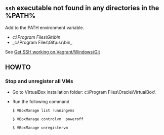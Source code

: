 ## `ssh` executable not found in any directories in the %PATH%
Add  to the PATH environment variable.
* _c:\Program Files\Git\bin_
* _c:\Program Files\Git\usr\bin\_

See [Get SSH working on Vagrant/Windows/Git](https://gist.github.com/haf/2843680)

## HOWTO
### Stop and unregister all VMs
* Go to VirtualBox installation folder: c:\Program Files\Oracle\VirtualBox\
* Run the following command
    
    <code>$ VBoxManage list runningvms </code>

    <code>$ VBoxManage controlvm <uuid> poweroff </code>
    
    <code>$ VBoxManage unregistervm <uuid> </code>